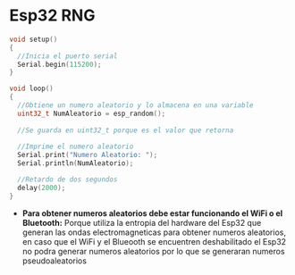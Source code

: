 # Esp32 RNG

```c++
void setup()
{
  //Inicia el puerto serial
  Serial.begin(115200);
}

void loop()
{
  //Obtiene un numero aleatorio y lo almacena en una variable
  uint32_t NumAleatorio = esp_random(); 
  
  //Se guarda en uint32_t porque es el valor que retorna
  
  //Imprime el numero aleatorio
  Serial.print("Numero Aleatorio: ");
  Serial.println(NumAleatorio);

  //Retardo de dos segundos
  delay(2000);
}
```
* **Para obtener numeros aleatorios debe estar funcionando el WiFi o el Bluetooth:** Porque utiliza la entropia del hardware del Esp32 que generan las ondas electromagneticas para obtener numeros aleatorios, en caso que el WiFi y el Blueooth se encuentren deshabilitado el Esp32 no podra generar numeros aleatorios por lo que se generaran numeros pseudoaleatorios
  
